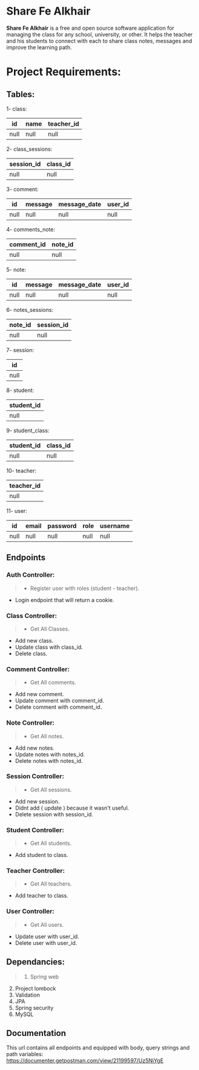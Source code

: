 # Share Fe Alkhair
**Share Fe Alkhair** is a free and open source software application for managing the class for any school, university, or other. It helps the teacher and his students to connect with each to share class notes, messages and improve the learning path.

# Project Requirements:

## Tables:

1- class:

| id  | name | teacher_id|
| ------------- | ------------- |------------- |
| null  | null | null|

2- class_sessions:

| session_id  | class_id |
| ------------- | ------------- |
| null  | null |

3- comment:

| id  | message | message_date|user_id|
| ------------- | ------------- |------------- |------------- |
| null  | null | null|null|

4- comments_note:

| comment_id  | note_id |
| ------------- | ------------- |
| null  | null |

5- note:

| id  | message | message_date|user_id|
| ------------- | ------------- |------------- |------------- |
| null  | null | null|null|

6- notes_sessions:

|  note_id | session_id |
| ------------- | ------------- |
| null  | null |

7- session:

| id  |
| ------------- |
| null  |



8- student:

| student_id  |
| ------------- |
| null  |

9- student_class:

|  student_id | class_id |
| ------------- | ------------- |
| null  | null |

10- teacher:

| teacher_id  |
| ------------- |
| null  |

11- user:

| id  | email | password| role| username|
| ------------- | ------------- |------------- |------------- |------------- |
| null  | null | null|null|null|


## Endpoints
### Auth Controller:
> - Register user with roles (student - teacher).
- Login endpoint that will return a cookie.

### **Class Controller**:
>- Get All Classes.
- Add new class.
- Update class with class_id.
- Delete class.

### **Comment Controller**:
>- Get All comments.
- Add new comment.
- Update comment with comment_id.
- Delete comment with comment_id.

### **Note Controller**:
>- Get All notes.
- Add new notes.
- Update notes with notes_id.
- Delete notes with notes_id.

### **Session Controller**:
>- Get All sessions.
- Add new session.
- Didnt add ( update ) because it wasn't useful.
- Delete session with session_id.

### **Student Controller**:
>- Get All students.
- Add student to class.

### **Teacher Controller**:
>- Get All teachers.
- Add teacher to class.

### **User Controller**:
>- Get All users.
- Update user with user_id.
- Delete user with user_id.

## Dependancies:
>1. Spring web
2. Project lombock
3. Validation
4. JPA
5. Spring security 
6. MySQL



## Documentation
This url contains all endpoints and equipped with body, query strings and path variables:
https://documenter.getpostman.com/view/21199597/Uz5NiYgE
